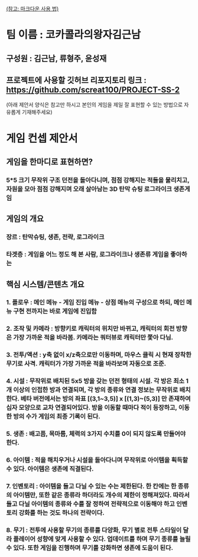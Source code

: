 [(참고: 마크다운 사용 법)](https://gist.github.com/ihoneymon/652be052a0727ad59601)

# 팀 이름 : 코카콜라의왕자김근남
## 구성원 : 김근남, 류형주, 윤성재
## 프로젝트에 사용할 깃허브 리포지토리 링크 : https://github.com/screat100/PROJECT-SS-2

(아래 제안서 양식은 참고만 하시고 본인의 게임을 제일 잘 표현할 수 있는 방법으로 자유롭게 기재해주세요)
# 게임 컨셉 제안서

## 게임을 한마디로 표현하면?
### 5*5 크기 무작위 구조 던전을 돌아다니며, 점점 강해지는 적들을 물리치고, 자원을 모아 점점 강해지며 오래 살아남는 3D 탄막 슈팅 로그라이크 생존게임

## 게임의 개요
### 장르 : 탄막슈팅, 생존, 전략, 로그라이크
### 타겟층 : 게임을 어느 정도 해 본 사람, 로그라이크나 생존류 게임을 좋아하는

## 핵심 시스템/콘텐츠 개요
### 1. 플로우 : 메인 메뉴 - 게임 진입 메뉴 - 상점 메뉴의 구성으로 하되, 메인 메뉴 구현 전까지는 바로 게임에 진입함
### 2. 조작 및 카메라 : 방향키로 캐릭터의 위치만 바뀌고, 캐릭터의 회전 방향은 가장 가까운 적을 바라봄. 카메라는 쿼터뷰로 캐릭터만 쫓아 다님.
### 3. 전투/액션 : y축 없이 x/z축으로만 이동하며, 마우스 클릭 시 현재 장착한 무기로 사격. 캐릭터가 가장 가까운 적을 바라보며 자동으로 조준.
### 4. 시설 : 무작위로 배치된 5x5 방을 갖는 던전 형태의 시설. 각 방은 최소 1개 이상의 인접한 방과 연결되며, 각 방의 종류와 연결 정보는 무작위로 배치한다. 베타 버전에서는 방의 좌표 [(3,1~3,5)] x [(1,3)~(5,3)] 만 존재하여 십자 모양으로 교차 연결되어있다. 방을 이동할 때마다 적이 등장하고, 이동한 방의 수가 게임의 최종 기록이 된다.
### 5. 생존 : 배고픔, 목마름, 체력의 3가지 수치를 0이 되지 않도록 만들어야 한다.
### 6. 아이템 : 적을 해치우거나 시설을 돌아다니며 무작위로 아이템을 획득할 수 있다. 아이템은 생존에 직결된다.
### 7. 인벤토리 : 아이템을 들고 다닐 수 있는 수는 제한된다. 한 칸에는 한 종류의 아이템만, 또한 같은 종류라 하더라도 개수의 제한이 정해져있다. 따라서 들고 다닐 아이템의 종류와 수를 잘 정하여 전략적으로 이동해야 하고 인벤토리 강화를 하는 것도 하나의 전략이다.
### 8. 무기 : 전투에 사용할 무기의 종류를 다양화, 무기 별로 전투 스타일이 달라 플레이어 성향에 맞게 사용할 수 있다. 업데이트를 하며 무기 종류를 늘릴 수 있다. 또한 게임을 진행하며 무기를 강화하면 생존에 도움이 된다.


